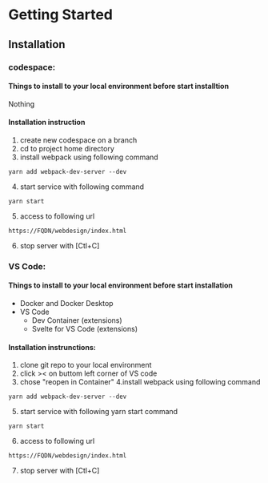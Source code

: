 
# Getting Started

## Installation

### codespace:

#### Things to install to your local environment before start installtion

Nothing

#### Installation instruction

1. create new codespace on a branch
2. cd to project home directory
3. install webpack using following command

  `yarn add webpack-dev-server --dev`

4. start service with following command

`yarn start`

5. access to following url 

`https://FQDN/webdesign/index.html`

6. stop server with [Ctl+C]


### VS Code:

#### Things to install to your local environment before start installation

- Docker and Docker Desktop
- VS Code
  - Dev Container (extensions)
  - Svelte for VS Code (extensions)

#### Installation instrunctions:

1. clone git repo to your local environment
2. click >< on buttom left corner of VS code
3. chose "reopen in Container"
4.install webpack using following command

`yarn add webpack-dev-server --dev`

5. start service with following yarn start command

`yarn start`

6. access to following url 

`https://FQDN/webdesign/index.html`

7. stop server with [Ctl+C]
